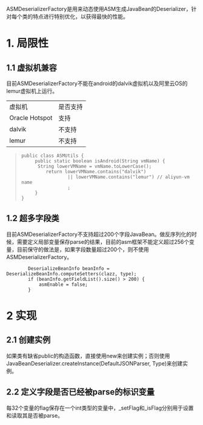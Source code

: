 ASMDeserializerFactory是用来动态使用ASM生成JavaBean的Deserializer，针对每个类的特点进行特别优化，以获得最快的性能。
# 1. 局限性
## 1.1 虚拟机兼容
目前ASMDeserializerFactory不能在android的dalvik虚拟机以及阿里云OS的lemur虚拟机上运行。
<table>
<tr><td>虚拟机</td><td>是否支持</td></tr>
<tr><td>Oracle Hotspot</td><td>支持</td></tr>
<tr><td>dalvik</td><td>不支持</td></tr>
<tr><td>lemur</td><td>不支持</td></tr>
</table>

>     public class ASMUtils {
>          public static boolean isAndroid(String vmName) {
>          	String lowerVMName = vmName.toLowerCase();
>              return lowerVMName.contains("dalvik") 
>                      || lowerVMName.contains("lemur") // aliyun-vm name
>                      ;
>          }
>     }

## 1.2 超多字段类
目前ASMDeserializerFactory不支持超过200个字段JavaBean。做反序列化的时候，需要定义局部变量保存parse的结果，目前的asm框架不能定义超过256个变量，目前保守的做法是，如果字段数量超过200个，则不使用ASMDeserializerFactory。

            DeserializeBeanInfo beanInfo = DeserializeBeanInfo.computeSetters(clazz, type);
            if (beanInfo.getFieldList().size() > 200) {
                asmEnable = false;
            }   


# 2 实现
## 2.1 创建实例
如果类有缺省public的构造函数，直接使用new来创建实例；否则使用JavaBeanDeserializer.createInstance(DefaultJSONParser, Type)来创建实例。

## 2.2 定义字段是否已经被parse的标识变量
每32个变量的flag保存在一个int类型的变量中，_setFlag和_isFlag分别用于设置和读取其是否被parse。